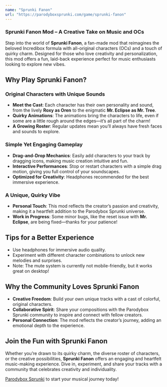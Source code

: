 ```yaml
---
name: "Sprunki Fanon"
url: "https://parodyboxsprunki.com/game/sprunki-fanon"
---
```


### **Sprunki Fanon Mod** – A Creative Take on Music and OCs  

Step into the world of **Sprunki Fanon**, a fan-made mod that reimagines the beloved Incredibox formula with all-original characters (OCs) and a touch of quirky charm. Designed for those who love creativity and personalization, this mod offers a fun, laid-back experience perfect for music enthusiasts looking to explore new vibes.

## **Why Play Sprunki Fanon?**

### **Original Characters with Unique Sounds**
- **Meet the Cast**: Each character has their own personality and sound, from the lively **Roxy as Oren** to the enigmatic **Mr. Eclipse as Mr. Tree**.  
- **Quirky Animations**: The animations bring the characters to life, even if some are a little rough around the edges—it’s all part of the charm!  
- **A Growing Roster**: Regular updates mean you’ll always have fresh faces and sounds to explore.

### **Simple Yet Engaging Gameplay**
- **Drag-and-Drop Mechanics**: Easily add characters to your track by dragging icons, making music creation intuitive and fun.  
- **Interactive Performances**: Stop or restart characters with a simple drag motion, giving you full control of your soundscapes.  
- **Optimized for Creativity**: Headphones recommended for the best immersive experience.

### **A Unique, Quirky Vibe**
- **Personal Touch**: This mod reflects the creator’s passion and creativity, making it a heartfelt addition to the Parodybox Sprunki universe.  
- **Work in Progress**: Some minor bugs, like the reset issue with **Mr. Eclipse**, are being fixed—thanks for your patience!

## **Tips for a Better Experience**
- Use headphones for immersive audio quality.  
- Experiment with different character combinations to unlock new melodies and surprises.  
- Note: The mute system is currently not mobile-friendly, but it works great on desktop!

## **Why the Community Loves Sprunki Fanon**
- **Creative Freedom**: Build your own unique tracks with a cast of colorful, original characters.  
- **Collaborative Spirit**: Share your compositions with the Parodybox Sprunki community to inspire and connect with fellow creators.  
- **Personal Connection**: The mod reflects the creator’s journey, adding an emotional depth to the experience.

## **Join the Fun with Sprunki Fanon**  

Whether you’re drawn to its quirky charm, the diverse roster of characters, or the creative possibilities, **Sprunki Fanon** offers an engaging and heartfelt music-making experience. Dive in, experiment, and share your tracks with a community that celebrates creativity and individuality.

[Parodybox Sprunki](https://parodyboxsprunki.com/game/sprunki-fanon) to start your musical journey today!

